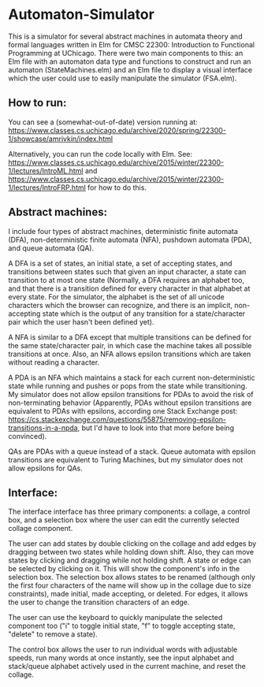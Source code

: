 # Automaton-Simulator

This is a simulator for several abstract machines in automata theory and formal languages written in Elm for CMSC 22300: Introduction to Functional Programming at UChicago. There were two main components to this: an Elm file with an automaton data type and functions to construct and run an automaton (StateMachines.elm) and an Elm file to display a visual interface which the user could use to easily manipulate the simulator (FSA.elm).

## How to run:

You can see a (somewhat-out-of-date) version running at: https://www.classes.cs.uchicago.edu/archive/2020/spring/22300-1/showcase/amrivkin/index.html

Alternatively, you can run the code locally with Elm. See: https://www.classes.cs.uchicago.edu/archive/2015/winter/22300-1/lectures/IntroML.html and https://www.classes.cs.uchicago.edu/archive/2015/winter/22300-1/lectures/IntroFRP.html for how to do this.

## Abstract machines:

I include four types of abstract machines, deterministic finite automata (DFA), non-deterministic finite automata (NFA), pushdown automata (PDA), and queue automata (QA).

A DFA is a set of states, an initial state, a set of accepting states, and transitions between states such that given an input character, a state can transition to at most one state (Normally, a DFA requires an alphabet too, and that there is a transition defined for every character in that alphabet at every state. For the simulator, the alphabet is the set of all unicode characters which the browser can recognize, and there is an implicit, non-accepting state which is the output of any transition for a state/character pair which the user hasn't been defined yet).

A NFA is similar to a DFA except that multiple transitions can be defined for the same state/character pair, in which case the machine takes all possible transitions at once. Also, an NFA allows epsilon transitions which are taken without reading a character.

A PDA is an NFA which maintains a stack for each current non-deterministic state while running and pushes or pops from the state while transitioning. My simulator does not allow epsilon transitions for PDAs to avoid the risk of non-terminating behavior (Apparently, PDAs without
epsilon transitions are equivalent to PDAs with epsilons, according one Stack Exchange post: https://cs.stackexchange.com/questions/55875/removing-epsilon-transitions-in-a-npda, but I'd have to look into that more before being convinced).

QAs are PDAs with a queue instead of a stack. Queue automata with epsilon transitions are equivalent to Turing Machines, but my simulator does not allow epsilons for QAs.

## Interface:

The interface interface has three primary components: a collage, a control box, and a selection box where the user can edit the currently selected collage component.

The user can add states by double clicking on the collage and add edges by dragging between two states while holding down shift. Also, they can move states by clicking and dragging while not holding shift. A state or edge can be selected by clicking on it. This will show the component's info in the selection box. The selection box allows states to be renamed (although only the first four characters of the name will show up in the collage due to size constraints), made initial, made accepting, or deleted. For edges, it allows the user to change the transition characters of an edge.

The user can use the keyboard to quickly manipulate the selected component too ("i" to toggle initial state, "f" to toggle accepting
state, "delete" to remove a state).

The control box allows the user to run individual words with adjustable speeds, run many words at once instantly, see the input alphabet and stack/queue
alphabet actively used in the current machine, and reset the collage.
